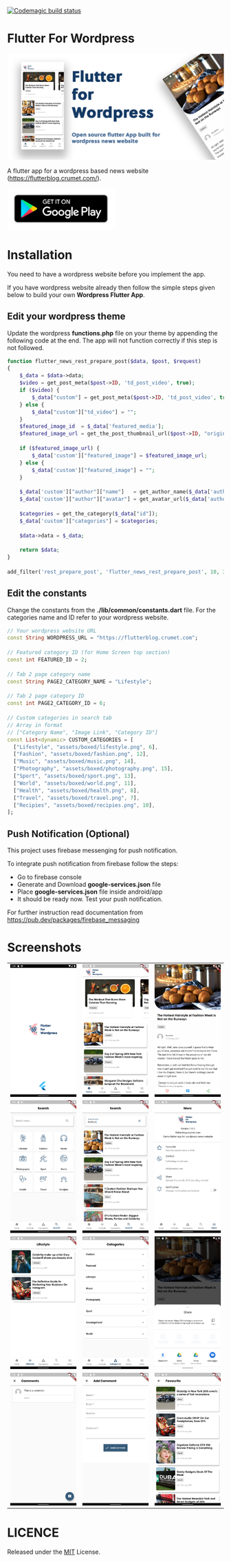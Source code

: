 [![Codemagic build status](https://api.codemagic.io/apps/5dda7273011bc91bb5e1e928/5dda7273011bc91bb5e1e927/status_badge.svg)](https://codemagic.io/apps/5dda7273011bc91bb5e1e928/5dda7273011bc91bb5e1e927/latest_build)

# Flutter For Wordpress

![alt text](resources/banner.png "Banner")

A flutter app for a wordpress based news website (https://flutterblog.crumet.com/).

<img href="https://play.google.com/store/apps/details?id=com.wordpress.flutter.app" src="./resources/google-play-badge.png" style="width: 250px;" />

# Installation
You need to have a wordpress website before you implement the app.

If you have wordpress website already then follow the simple steps given below to build your own **Wordpress Flutter App**.

## Edit your wordpress theme

Update the wordpress **functions.php** file on your theme by appending the following code at the end. The app will not function correctly if this step is not followed.

```php
function flutter_news_rest_prepare_post($data, $post, $request)
{
    $_data = $data->data;
    $video = get_post_meta($post->ID, 'td_post_video', true);
    if ($video) {
        $_data["custom"] = get_post_meta($post->ID, 'td_post_video', true);
    } else {
        $_data["custom"]["td_video"] = "";
    }
    $featured_image_id  = $_data['featured_media'];
    $featured_image_url = get_the_post_thumbnail_url($post->ID, "original");
    
    if ($featured_image_url) {
        $_data['custom']["featured_image"] = $featured_image_url;
    } else {
        $_data['custom']["featured_image"] = "";
    }
    
    $_data['custom']["author"]["name"]   = get_author_name($_data['author']);
    $_data['custom']["author"]["avatar"] = get_avatar_url($_data['author']);
	
	$categories = get_the_category($_data["id"]);
	$_data['custom']["categories"] = $categories;
    
    $data->data = $_data;
    
    return $data;
}

add_filter('rest_prepare_post', 'flutter_news_rest_prepare_post', 10, 3);
```

## Edit the constants

Change the constants from the **./lib/common/constants.dart** file. For the categories name and ID refer to your wordpress website.

```dart
// Your wordpress website URL
const String WORDPRESS_URL = "https://flutterblog.crumet.com"; 

// Featured category ID (for Home Screen top section)
const int FEATURED_ID = 2;

// Tab 2 page category name
const String PAGE2_CATEGORY_NAME = "Lifestyle";

// Tab 2 page category ID
const int PAGE2_CATEGORY_ID = 6;

// Custom categories in search tab
// Array in format
// ["Category Name", "Image Link", "Category ID"]
const List<dynamic> CUSTOM_CATEGORIES = [
  ["Lifestyle", "assets/boxed/lifestyle.png", 6],
  ["Fashion", "assets/boxed/fashion.png", 12],
  ["Music", "assets/boxed/music.png", 14],
  ["Photography", "assets/boxed/photography.png", 15],
  ["Sport", "assets/boxed/sport.png", 13],
  ["World", "assets/boxed/world.png", 11],
  ["Health", "assets/boxed/health.png", 8],
  ["Travel", "assets/boxed/travel.png", 7],
  ["Recipies", "assets/boxed/recipies.png", 10],
];
```

## Push Notification (Optional)

This project uses firebase messenging for push notification.

To integrate push notification from firebase follow the steps:
- Go to firebase console
- Generate and Download **google-services.json** file
- Place **google-services.json** file inside android/app
- It should be ready now. Test your push notification.

For further instruction read documentation from https://pub.dev/packages/firebase_messaging

# Screenshots

|   |   |   |
|---|---|---|
|![alt text](resources/Screenshot_1.png "Screenshot 1")|![alt text](resources/Screenshot_2.png "Screenshot 2")|![alt text](resources/Screenshot_3.png "Screenshot 3")|
|![alt text](resources/Screenshot_4.png "Screenshot 4")|![alt text](resources/Screenshot_5.png "Screenshot 5")|![alt text](resources/Screenshot_6.png "Screenshot 6")|
|![alt text](resources/Screenshot_7.png "Screenshot 7")|![alt text](resources/Screenshot_8.png "Screenshot 8")|![alt text](resources/Screenshot_9.png "Screenshot 9")|
|![alt text](resources/Screenshot_10.png "Screenshot 10")|![alt text](resources/Screenshot_11.png "Screenshot 11")|![alt text](resources/Screenshot_12.png "Screenshot 12")|

# LICENCE

Released under the [MIT](./LICENSE) License.<br>